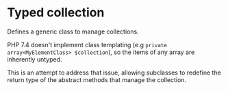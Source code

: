# Typed collection

Defines a generic class to manage collections. 

PHP 7.4 doesn't implement class templating (e.g `private array<MyElementClass> $collection`), so the items of any array are inherently untyped. 

This is an attempt to address that issue, allowing subclasses to redefine the return type of the abstract methods that manage the collection.
